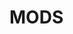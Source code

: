 # MODS<!DOCTYPE html>
<html land="en">
    <head>
    <meta charset="UFT-8">
    <title>моди на майнкрафт<title>
      <link rel="stylesheet"
            href="style.css">
</head>
 <header> 
   <h1>mods</h1>
   <img src="https://mcpe-world.net/img/ck/files/4q1.jpg" width="2000px" height="400px/">
  </header>
<body>
</body>
</body>
</html>
